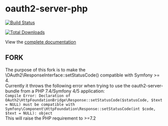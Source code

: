 oauth2-server-php
=================

[![Build Status](https://travis-ci.org/bshaffer/oauth2-server-php.svg?branch=master)](https://travis-ci.org/bshaffer/oauth2-server-php)

[![Total Downloads](https://poser.pugx.org/bshaffer/oauth2-server-php/downloads.png)](https://packagist.org/packages/bshaffer/oauth2-server-php)

View the [complete documentation](https://bshaffer.github.io/oauth2-server-php-docs/)

## FORK
The purpose of this fork is to make the \OAuth2\ResponseInterface::setStatusCode() compatible with Symfony >= 4.<br>
Currently it throws the following error when trying to use the oauth2-server-bundle from a PHP 7.4/Symfony 4/5 application:<br>
``Compile Error: Declaration of OAuth2\HttpFoundationBridge\Response::setStatusCode($statusCode, $text = NULL) must be compatible with Symfony\Component\HttpFoundation\Response::setStatusCode(int $code, $text = NULL): object``
<br>
This will raise the PHP requirement to >=7.2

